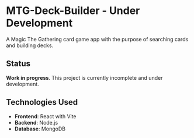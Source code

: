 # MTG-Deck-Builder - Under Development

A Magic The Gathering card game app with the purpose of searching cards and building decks.

## Status
**Work in progress**. This project is currently incomplete and under development.

## Technologies Used
- **Frontend**: React with Vite
- **Backend**: Node.js
- **Database**: MongoDB
